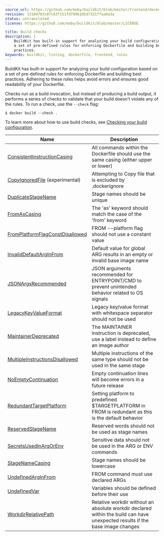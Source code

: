 ```yaml
---
source_url: https://github.com/moby/buildkit/blob/master/frontend/dockerfile/linter/docs/_index.md
revision: 13104703c87c63f151fd799b185d7331f7aa9a3a
status: untranslated
license: https://github.com/moby/buildkit/blob/master/LICENSE

title: Build checks
description: |
    BuildKit has built-in support for analyzing your build configuration based on
    a set of pre-defined rules for enforcing Dockerfile and building best
    practices.
keywords: buildkit, linting, dockerfile, frontend, rules
---
```


BuildKit has built-in support for analyzing your build configuration based on a
set of pre-defined rules for enforcing Dockerfile and building best practices.
Adhering to these rules helps avoid errors and ensures good readability of your
Dockerfile.

Checks run as a build invocation, but instead of producing a build output, it
performs a series of checks to validate that your build doesn't violate any of
the rules. To run a check, use the `--check` flag:

```console
$ docker build --check .
```

To learn more about how to use build checks, see
[Checking your build configuration](https://docs.docker.com/build/checks/).

| Name                                                                      | Description                                                                                                                  |
|---------------------------------------------------------------------------|------------------------------------------------------------------------------------------------------------------------------|
| [ConsistentInstructionCasing](consistent-instruction-casing.md)           | All commands within the Dockerfile should use the same casing (either upper or lower)                                        |
| [CopyIgnoredFile](copy-ignored-file.md) (experimental)                    | Attempting to Copy file that is excluded by .dockerignore                                                                    |
| [DuplicateStageName](duplicate-stage-name.md)                             | Stage names should be unique                                                                                                 |
| [FromAsCasing](from-as-casing.md)                                         | The 'as' keyword should match the case of the 'from' keyword                                                                 |
| [FromPlatformFlagConstDisallowed](from-platform-flag-const-disallowed.md) | FROM --platform flag should not use a constant value                                                                         |
| [InvalidDefaultArgInFrom](invalid-default-arg-in-from.md)                 | Default value for global ARG results in an empty or invalid base image name                                                  |
| [JSONArgsRecommended](json-args-recommended.md)                           | JSON arguments recommended for ENTRYPOINT/CMD to prevent unintended behavior related to OS signals                           |
| [LegacyKeyValueFormat](legacy-key-value-format.md)                        | Legacy key/value format with whitespace separator should not be used                                                         |
| [MaintainerDeprecated](maintainer-deprecated.md)                          | The MAINTAINER instruction is deprecated, use a label instead to define an image author                                      |
| [MultipleInstructionsDisallowed](multiple-instructions-disallowed.md)     | Multiple instructions of the same type should not be used in the same stage                                                  |
| [NoEmptyContinuation](no-empty-continuation.md)                           | Empty continuation lines will become errors in a future release                                                              |
| [RedundantTargetPlatform](redundant-target-platform.md)                   | Setting platform to predefined $TARGETPLATFORM in FROM is redundant as this is the default behavior                          |
| [ReservedStageName](reserved-stage-name.md)                               | Reserved words should not be used as stage names                                                                             |
| [SecretsUsedInArgOrEnv](secrets-used-in-arg-or-env.md)                    | Sensitive data should not be used in the ARG or ENV commands                                                                 |
| [StageNameCasing](stage-name-casing.md)                                   | Stage names should be lowercase                                                                                              |
| [UndefinedArgInFrom](undefined-arg-in-from.md)                            | FROM command must use declared ARGs                                                                                          |
| [UndefinedVar](undefined-var.md)                                          | Variables should be defined before their use                                                                                 |
| [WorkdirRelativePath](workdir-relative-path.md)                           | Relative workdir without an absolute workdir declared within the build can have unexpected results if the base image changes |
